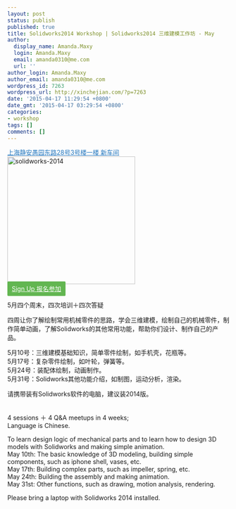 ```yaml
---
layout: post
status: publish
published: true
title: Solidworks2014 Workshop | Solidworks2014 三维建模工作坊 - May
author:
  display_name: Amanda.Maxy
  login: Amanda.Maxy
  email: amanda0310@me.com
  url: ''
author_login: Amanda.Maxy
author_email: amanda0310@me.com
wordpress_id: 7263
wordpress_url: http://xinchejian.com/?p=7263
date: '2015-04-17 11:29:54 +0800'
date_gmt: '2015-04-17 03:29:54 +0800'
categories:
- workshop
tags: []
comments: []
---
```

<p><a style="color: #2578bf;" href="http://xinchejian.huodongxing.com/event/map/5244063275800" target="_blank">上海静安愚园东路28号3号楼一楼 新车间</a><br />
<a href="http://xinchejian.com/wp-content/uploads/2015/04/solidworks-2014.jpg"><img src="http://xinchejian.com/wp-content/uploads/2015/04/solidworks-2014-290x290.jpg" alt="solidworks-2014" width="290" height="290" class="aligncenter size-thumbnail wp-image-7264" /></a><br />
<a style="background-color:#62b651;color:white;border-radius:2px;cursor:pointer;font-size:14px;padding:8px 10px;" href="http://www.huodongxing.com/event/5278273552000" target="_blank" title="立即报名">Sign Up 报名参加</a><br />
<!--:zh--><br />
5月四个周末，四次培训＋四次答疑</p>
<p>四周让你了解绘制常用机械零件的思路，学会三维建模，绘制自己的机械零件，制作简单动画，了解Solidworks的其他常用功能，帮助你们设计、制作自己的产品。</p>
<p>5月10号：三维建模基础知识，简单零件绘制，如手机壳，花瓶等。<br />
5月17号：复杂零件绘制，如叶轮，弹簧等。<br />
5月24号：装配体绘制，动画制作。<br />
5月31号：Solidworks其他功能介绍，如制图，运动分析，渲染。</p>
<p>请携带装有Solidworks软件的电脑，建议装2014版。<br />
<!--:--><br />
<!--:en--><br />
4 sessions ＋ 4 Q&A meetups in 4 weeks;<br />
Language is Chinese.</p>
<p>To learn design logic of mechanical parts and to learn how to design 3D models with Solidworks and making simple animation.<br />
May 10th:  The basic knowledge of 3D modeling, building simple components, such as iphone shell, vases, etc.<br />
May 17th:  Building complex parts, such as impeller, spring, etc.<br />
May 24th:  Building the assembly and making animation.<br />
May 31st:  Other functions, such as drawing, motion analysis, rendering.</p>
<p>Please bring a laptop with Solidworks 2014 installed.<br />
<!--:--></p>
